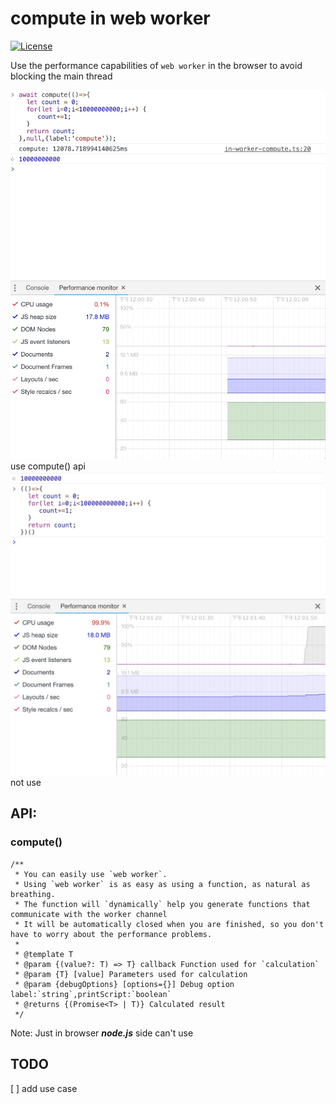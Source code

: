 # compute in web worker

[![License](https://img.shields.io/github/license/TenkaiRuri/compute.svg)](https://github.com/TenkaiRuri/compute)

Use the performance capabilities of `web worker` in the browser to avoid blocking the main thread

![](res/DA9E8612C96139720D80BFBB1A5DD184.jpg)
use compute() api
![](res/CABA5DEE15143DE172EC75B328C46AD2.jpg)
not use

## API:

### compute()

```
/**
 * You can easily use `web worker`.
 * Using `web worker` is as easy as using a function, as natural as breathing.
 * The function will `dynamically` help you generate functions that communicate with the worker channel
 * It will be automatically closed when you are finished, so you don't have to worry about the performance problems.
 *
 * @template T
 * @param {(value?: T) => T} callback Function used for `calculation`
 * @param {T} [value] Parameters used for calculation
 * @param {debugOptions} [options={}] Debug option label:`string`,printScript:`boolean`
 * @returns {(Promise<T> | T)} Calculated result
 */
```

Note: Just in browser **_node.js_** side can't use

## TODO

[ ] add use case